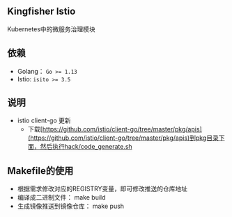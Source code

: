 ## Kingfisher Istio

Kubernetes中的微服务治理模块

## 依赖

- Golang： `Go >= 1.13`
- Istio: `isito >= 3.5`

## 说明

- istio client-go 更新 
    - 下载[https://github.com/istio/client-go/tree/master/pkg/apis](https://github.com/istio/client-go/tree/master/pkg/apis)到pkg目录下面，然后执行hack/code_generate.sh

## Makefile的使用

- 根据需求修改对应的REGISTRY变量，即可修改推送的仓库地址
- 编译成二进制文件： make build
- 生成镜像推送到镜像仓库： make push

